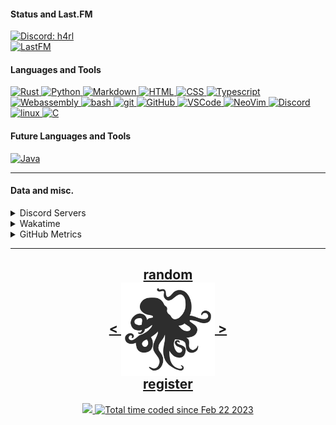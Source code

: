 <!---
h4rldev/h4rldev is a ✨ special ✨ repository because its `README.md` (this file) appears on your GitHub profile.
You can click the Preview link to take a look at your changes.
--->

<h4> Status and Last.FM </h4>
<a href="https://discord.com/users/275689969601871882">
    <img src="https://discord.c99.nl/widget/theme-4/275689969601871882.png"
    alt="Discord: h4rl" />
</a>
    <br>
<a href="https://www.last.fm/user/h4rl3h">
    <img src="https://lastfm-recently-played.vercel.app/api?user=h4rl3h&count=1" alt="LastFM" />
</a>

<h4>Languages and Tools </h4>
<a href="https://www.rust-lang.org">
    <img src="https://skillicons.dev/icons?i=rust" alt="Rust" />
</a>
<a href="https://www.python.org">
    <img src="https://skillicons.dev/icons?i=py" alt="Python" />
</a>
<a href="https://en.wikipedia.org/wiki/Markdown">
    <img src="https://skillicons.dev/icons?i=md" alt="Markdown" />
</a>
<a href="https://developer.mozilla.org/en-US/docs/Web/HTML">
    <img src="https://skillicons.dev/icons?i=html" alt="HTML" />
</a>
<a href="https://developer.mozilla.org/en-US/docs/Web/CSS">
    <img src="https://skillicons.dev/icons?i=css" alt="CSS" />
</a>
<a href="https://www.typescriptlang.org">
    <img src="https://skillicons.dev/icons?i=ts" alt="Typescript" />
</a>
<a href="https://developer.mozilla.org/en-US/docs/WebAssembly">
    <img src="https://skillicons.dev/icons?i=wasm" alt="Webassembly" />
</a>
<a href="https://en.wikipedia.org/wiki/Bash_(Unix_shell)">
    <img src="https://skillicons.dev/icons?i=bash" alt="bash" />
</a>
<a href="https://git-scm.com">
    <img src="https://skillicons.dev/icons?i=git" alt="git" />
</a>
<a href="https://github.com/h4rldev">
    <img src="https://skillicons.dev/icons?i=github" alt="GitHub" />
</a>
<a href="https://github.com/microsoft/vscode">
    <img src="https://skillicons.dev/icons?i=vscode" alt="VSCode" />
</a>
<a href="https://neovim.io">
    <img src="https://skillicons.dev/icons?i=neovim" alt="NeoVim" />
</a>
<a href="https://discord.com/users/275689969601871882">
    <img src="https://skillicons.dev/icons?i=discord" alt="Discord" />
</a>
<a href="https://www.linuxfoundation.org">
    <img src="https://skillicons.dev/icons?i=linux" alt="linux" />
</a>
<a href="https://en.wikipedia.org/wiki/C_(programming_language)">
    <img src="https://skillicons.dev/icons?i=c" alt="C" />
</a>

<h4> Future Languages and Tools </h4>
<a href="https://java.com">
    <img src="https://skillicons.dev/icons?i=java" alt="Java" />
</a>
<hr>
<h4>Data and misc.</h4>
<details>
    <summary>Discord Servers</summary>
    <a href="https://discord.gg/bMWgD85MJ6">
        ani / ani-gui
    </a>
    </br>
    <a href="https://discord.gg/aPdx2aFN5A">
        foobar
    </a>
</details>
<details>
    <summary>Wakatime</summary>

<!--START_SECTION:waka-->

```txt
From: 21 February 2023 - To: 23 July 2024

Total Time: 396 hrs 6 mins

Rust              177 hrs 1 min   >>>>>>>>>>>==============   42.20 %
C                 29 hrs 3 mins   >>=======================   06.93 %
Other             23 hrs 21 mins  >========================   05.57 %
Python            22 hrs 19 mins  >========================   05.32 %
HTML              20 hrs 31 mins  >========================   04.89 %
Svelte            18 hrs 56 mins  >========================   04.51 %
CSS               17 hrs 14 mins  >========================   04.11 %
Astro             16 hrs 26 mins  >========================   03.92 %
Bash              15 hrs 30 mins  >========================   03.70 %
TOML              10 hrs 31 mins  >========================   02.51 %
YAML              9 hrs 55 mins   >========================   02.37 %
Nix               9 hrs 40 mins   >========================   02.31 %
Markdown          7 hrs 33 mins   =========================   01.80 %
SCSS              7 hrs 30 mins   =========================   01.79 %
Makefile          5 hrs 56 mins   =========================   01.42 %
JavaScript        4 hrs 22 mins   =========================   01.04 %
Docker            4 hrs           =========================   00.95 %
conf              3 hrs 51 mins   =========================   00.92 %
JSON              2 hrs 56 mins   =========================   00.70 %
Lua               2 hrs 33 mins   =========================   00.61 %
Assembly          1 hr 48 mins    =========================   00.43 %
Text              1 hr 14 mins    =========================   00.30 %
Zig               44 mins         =========================   00.18 %
Git Config        37 mins         =========================   00.15 %
INI               32 mins         =========================   00.13 %
GDScript3         30 mins         =========================   00.12 %
SQL               29 mins         =========================   00.12 %
gitignore         28 mins         =========================   00.11 %
Ezhil             27 mins         =========================   00.11 %
XML               26 mins         =========================   00.10 %
Slint             24 mins         =========================   00.10 %
sshconfig         24 mins         =========================   00.10 %
desktop           19 mins         =========================   00.08 %
systemd           14 mins         =========================   00.06 %
kdl               10 mins         =========================   00.04 %
Java Properties   8 mins          =========================   00.04 %
bat               8 mins          =========================   00.03 %
TSConfig          8 mins          =========================   00.03 %
TypeScript        7 mins          =========================   00.03 %
sh                7 mins          =========================   00.03 %
jsonc             6 mins          =========================   00.02 %
Batchfile         4 mins          =========================   00.02 %
Objective-C       4 mins          =========================   00.02 %
udevrules         4 mins          =========================   00.02 %
fstab             2 mins          =========================   00.01 %
ActionScript 3    2 mins          =========================   00.01 %
gitconfig         1 min           =========================   00.01 %
D                 1 min           =========================   00.01 %
ActionScript      1 min           =========================   00.01 %
fish              1 min           =========================   00.01 %
zsh               1 min           =========================   00.00 %
ca65 assembler    1 min           =========================   00.00 %
Git               0 secs          =========================   00.00 %
TSQL              0 secs          =========================   00.00 %
Image (svg)       0 secs          =========================   00.00 %
netrw             0 secs          =========================   00.00 %
image_nvim        0 secs          =========================   00.00 %
PowerShell        0 secs          =========================   00.00 %
Tcsh              0 secs          =========================   00.00 %
```

<!--END_SECTION:waka-->

</details>

<details>
    <summary>GitHub Metrics</summary>
    <img src= "./github-metrics.svg">
</details>

<hr>

<h2 align="center">
    <a href=https://octo-ring.com/p/h4rldev/random>
           random
    </a>
    <br>
    <a href="https://octo-ring.com/p/h4rldev/prev">
        <
    </a>
    <a href="https://octo-ring.com/">
        <img align="center" src=".resources/octopus.svg" height="150px" />
    </a>
    <a href="https://octo-ring.com/p/h4rldev/next">
        >
    </a>
    <br>
    <a href="https://octo-ring.com/register">
           register
    </a>
</h2>
<p align="center">
  <a href="https://github.com/h4rldev">
    <img src="https://komarev.com/ghpvc/?username=h4rldev&color=blueviolet&style=flat-square" />
  <a href="https://wakatime.com/@a96ce7fe-c8df-4036-8791-65e6c7bbd3b1">
    <img src="https://wakatime.com/badge/user/a96ce7fe-c8df-4036-8791-65e6c7bbd3b1.svg?style=flat-square" alt="Total time coded since Feb 22 2023" />
  </a>
</p>
